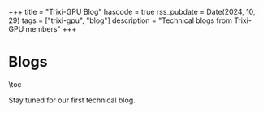 +++
title = "Trixi-GPU Blog"
hascode = true
rss_pubdate = Date(2024, 10, 29)
tags = ["trixi-gpu", "blog"]
description = "Technical blogs from Trixi-GPU members"
+++

# Blogs

\toc

Stay tuned for our first technical blog.